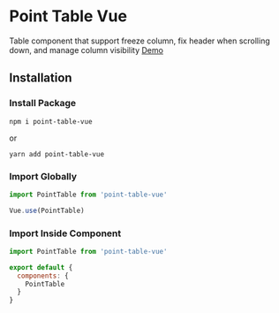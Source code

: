 # Point Table Vue

Table component that support freeze column, fix header when scrolling down, and manage column visibility [Demo](https://point-table-vue.netlify.com)

## Installation

### Install Package

```
npm i point-table-vue
```

or

```
yarn add point-table-vue
```

### Import Globally

```javascript
import PointTable from 'point-table-vue'

Vue.use(PointTable)
```

### Import Inside Component

```javascript
import PointTable from 'point-table-vue'

export default {
  components: {
    PointTable
  }
}
```
